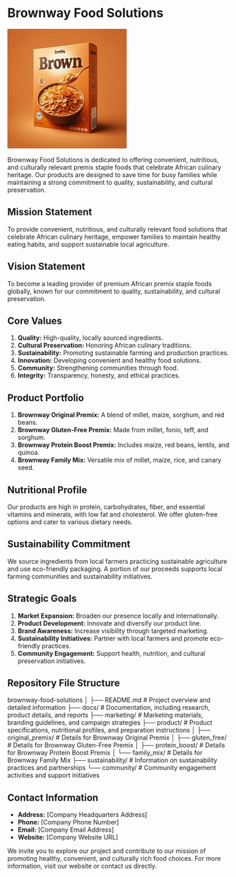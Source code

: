 # Brownway Food Solutions
![brownway product pic](https://github.com/Gbekoilias/brownway-food-solutions/blob/5c628470152781dcb34636ef9d841a59b64f0000/assets/img.ai/10.jpg)

Brownway Food Solutions is dedicated to offering convenient, nutritious, and culturally relevant premix staple foods that celebrate African culinary heritage. Our products are designed to save time for busy families while maintaining a strong commitment to quality, sustainability, and cultural preservation.

## Mission Statement
To provide convenient, nutritious, and culturally relevant food solutions that celebrate African culinary heritage, empower families to maintain healthy eating habits, and support sustainable local agriculture.

## Vision Statement
To become a leading provider of premium African premix staple foods globally, known for our commitment to quality, sustainability, and cultural preservation.

## Core Values
1. **Quality:** High-quality, locally sourced ingredients.
2. **Cultural Preservation:** Honoring African culinary traditions.
3. **Sustainability:** Promoting sustainable farming and production practices.
4. **Innovation:** Developing convenient and healthy food solutions.
5. **Community:** Strengthening communities through food.
6. **Integrity:** Transparency, honesty, and ethical practices.

## Product Portfolio
1. **Brownway Original Premix:** A blend of millet, maize, sorghum, and red beans.
2. **Brownway Gluten-Free Premix:** Made from millet, fonio, teff, and sorghum.
3. **Brownway Protein Boost Premix:** Includes maize, red beans, lentils, and quinoa.
4. **Brownway Family Mix:** Versatile mix of millet, maize, rice, and canary seed.

## Nutritional Profile
Our products are high in protein, carbohydrates, fiber, and essential vitamins and minerals, with low fat and cholesterol. We offer gluten-free options and cater to various dietary needs.

## Sustainability Commitment
We source ingredients from local farmers practicing sustainable agriculture and use eco-friendly packaging. A portion of our proceeds supports local farming communities and sustainability initiatives.

## Strategic Goals
1. **Market Expansion:** Broaden our presence locally and internationally.
2. **Product Development:** Innovate and diversify our product line.
3. **Brand Awareness:** Increase visibility through targeted marketing.
4. **Sustainability Initiatives:** Partner with local farmers and promote eco-friendly practices.
5. **Community Engagement:** Support health, nutrition, and cultural preservation initiatives.

## Repository File Structure
brownway-food-solutions
│
├── README.md             # Project overview and detailed information
├── docs/                 # Documentation, including research, product details, and reports
├── marketing/            # Marketing materials, branding guidelines, and campaign strategies
├── product/              # Product specifications, nutritional profiles, and preparation instructions
│   ├── original_premix/  # Details for Brownway Original Premix
│   ├── gluten_free/      # Details for Brownway Gluten-Free Premix
│   ├── protein_boost/    # Details for Brownway Protein Boost Premix
│   └── family_mix/       # Details for Brownway Family Mix
├── sustainability/       # Information on sustainability practices and partnerships
└── community/            # Community engagement activities and support initiatives

## Contact Information
- **Address:** [Company Headquarters Address]
- **Phone:** [Company Phone Number]
- **Email:** [Company Email Address]
- **Website:** [Company Website URL]

We invite you to explore our project and contribute to our mission of promoting healthy, convenient, and culturally rich food choices. For more information, visit our website or contact us directly.
